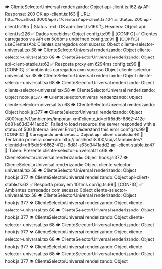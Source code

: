 👁️ ClienteSelectorUniversal renderizando: Object
api-client.ts:162 📥 API Response: 200 OK
api-client.ts:163 📍 URL: http://localhost:8000/api/v1/clientes?
api-client.ts:164 📊 Status: 200
api-client.ts:165 📝 Status Text: OK
api-client.ts:166 🏷️ Headers: Object
api-client.ts:226 ✅ Dados recebidos: Object
config.ts:99 🔧 [CONFIG] ✅ Clientes carregados via API em 5088ms undefined
config.ts:99 🔧 [CONFIG] useClientesApi: Clientes carregados com sucesso Object
cliente-selector-universal.tsx:68 👁️ ClienteSelectorUniversal renderizando: Object
cliente-selector-universal.tsx:68 👁️ ClienteSelectorUniversal renderizando: Object
api-client-stable.ts:62 ✅ Resposta proxy em 6294ms
config.ts:99 🔧 [CONFIG] ✅ Ambientes carregados com sucesso Object
cliente-selector-universal.tsx:68 👁️ ClienteSelectorUniversal renderizando: Object
cliente-selector-universal.tsx:68 👁️ ClienteSelectorUniversal renderizando: Object
cliente-selector-universal.tsx:68 👁️ ClienteSelectorUniversal renderizando: Object
hook.js:377 👁️ ClienteSelectorUniversal renderizando: Object
cliente-selector-universal.tsx:68 👁️ ClienteSelectorUniversal renderizando: Object
hook.js:377 👁️ ClienteSelectorUniversal renderizando: Object
:8000/api/v1/ambientes/importar-xml?cliente_id=cfff5dd5-6862-412e-8d81-a63d3441add2:1  Failed to load resource: the server responded with a status of 500 (Internal Server Error)Understand this error
config.ts:99 🔧 [CONFIG] 🔄 Carregando ambientes... Object
api-client-stable.ts:46 🔗 Tentando primeira conexão: http://localhost:8000/api/v1/ambientes?clienteId=cfff5dd5-6862-412e-8d81-a63d3441add2
api-client-stable.ts:47 🔐 Token: Presente
cliente-selector-universal.tsx:68 👁️ ClienteSelectorUniversal renderizando: Object
hook.js:377 👁️ ClienteSelectorUniversal renderizando: Object
cliente-selector-universal.tsx:68 👁️ ClienteSelectorUniversal renderizando: Object
hook.js:377 👁️ ClienteSelectorUniversal renderizando: Object
api-client-stable.ts:62 ✅ Resposta proxy em 1011ms
config.ts:99 🔧 [CONFIG] ✅ Ambientes carregados com sucesso Object
cliente-selector-universal.tsx:68 👁️ ClienteSelectorUniversal renderizando: Object
hook.js:377 👁️ ClienteSelectorUniversal renderizando: Object
cliente-selector-universal.tsx:68 👁️ ClienteSelectorUniversal renderizando: Object
hook.js:377 👁️ ClienteSelectorUniversal renderizando: Object
cliente-selector-universal.tsx:68 👁️ ClienteSelectorUniversal renderizando: Object
hook.js:377 👁️ ClienteSelectorUniversal renderizando: Object
cliente-selector-universal.tsx:68 👁️ ClienteSelectorUniversal renderizando: Object
hook.js:377 👁️ ClienteSelectorUniversal renderizando: Object
cliente-selector-universal.tsx:68 👁️ ClienteSelectorUniversal renderizando: Object
hook.js:377 👁️ ClienteSelectorUniversal renderizando: Object